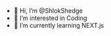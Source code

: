 - 👋 Hi, I’m @ShlokShedge
- 👀 I’m interested in Coding
- 🌱 I’m currently learning NEXT.js


<!---
ShlokShedge/ShlokShedge is a ✨ special ✨ repository because its `README.md` (this file) appears on your GitHub profile.
You can click the Preview link to take a look at your changes.
--->

